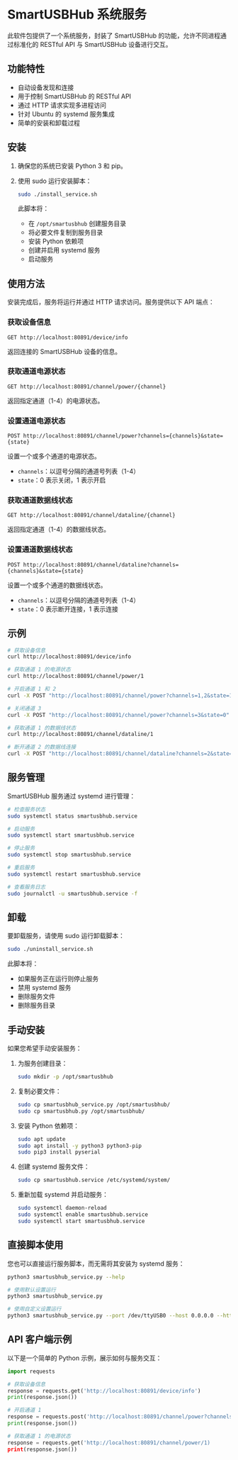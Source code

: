 # SmartUSBHub 系统服务

此软件包提供了一个系统服务，封装了 SmartUSBHub 的功能，允许不同进程通过标准化的 RESTful API 与 SmartUSBHub 设备进行交互。

## 功能特性

- 自动设备发现和连接
- 用于控制 SmartUSBHub 的 RESTful API
- 通过 HTTP 请求实现多进程访问
- 针对 Ubuntu 的 systemd 服务集成
- 简单的安装和卸载过程

## 安装

1. 确保您的系统已安装 Python 3 和 pip。

2. 使用 sudo 运行安装脚本：

   ```bash
   sudo ./install_service.sh
   ```

   此脚本将：
   - 在 `/opt/smartusbhub` 创建服务目录
   - 将必要文件复制到服务目录
   - 安装 Python 依赖项
   - 创建并启用 systemd 服务
   - 启动服务

## 使用方法

安装完成后，服务将运行并通过 HTTP 请求访问。服务提供以下 API 端点：

### 获取设备信息

```
GET http://localhost:80891/device/info
```

返回连接的 SmartUSBHub 设备的信息。

### 获取通道电源状态

```
GET http://localhost:80891/channel/power/{channel}
```

返回指定通道（1-4）的电源状态。

### 设置通道电源状态

```
POST http://localhost:80891/channel/power?channels={channels}&state={state}
```

设置一个或多个通道的电源状态。
- `channels`：以逗号分隔的通道号列表（1-4）
- `state`：0 表示关闭，1 表示开启

### 获取通道数据线状态

```
GET http://localhost:80891/channel/dataline/{channel}
```

返回指定通道（1-4）的数据线状态。

### 设置通道数据线状态

```
POST http://localhost:80891/channel/dataline?channels={channels}&state={state}
```

设置一个或多个通道的数据线状态。
- `channels`：以逗号分隔的通道号列表（1-4）
- `state`：0 表示断开连接，1 表示连接

## 示例

```bash
# 获取设备信息
curl http://localhost:80891/device/info

# 获取通道 1 的电源状态
curl http://localhost:80891/channel/power/1

# 开启通道 1 和 2
curl -X POST "http://localhost:80891/channel/power?channels=1,2&state=1"

# 关闭通道 3
curl -X POST "http://localhost:80891/channel/power?channels=3&state=0"

# 获取通道 1 的数据线状态
curl http://localhost:80891/channel/dataline/1

# 断开通道 2 的数据线连接
curl -X POST "http://localhost:80891/channel/dataline?channels=2&state=0"
```

## 服务管理

SmartUSBHub 服务通过 systemd 进行管理：

```bash
# 检查服务状态
sudo systemctl status smartusbhub.service

# 启动服务
sudo systemctl start smartusbhub.service

# 停止服务
sudo systemctl stop smartusbhub.service

# 重启服务
sudo systemctl restart smartusbhub.service

# 查看服务日志
sudo journalctl -u smartusbhub.service -f
```

## 卸载

要卸载服务，请使用 sudo 运行卸载脚本：

```bash
sudo ./uninstall_service.sh
```

此脚本将：
- 如果服务正在运行则停止服务
- 禁用 systemd 服务
- 删除服务文件
- 删除服务目录

## 手动安装

如果您希望手动安装服务：

1. 为服务创建目录：
   ```bash
   sudo mkdir -p /opt/smartusbhub
   ```

2. 复制必要文件：
   ```bash
   sudo cp smartusbhub_service.py /opt/smartusbhub/
   sudo cp smartusbhub.py /opt/smartusbhub/
   ```

3. 安装 Python 依赖项：
   ```bash
   sudo apt update
   sudo apt install -y python3 python3-pip
   sudo pip3 install pyserial
   ```

4. 创建 systemd 服务文件：
   ```bash
   sudo cp smartusbhub.service /etc/systemd/system/
   ```

5. 重新加载 systemd 并启动服务：
   ```bash
   sudo systemctl daemon-reload
   sudo systemctl enable smartusbhub.service
   sudo systemctl start smartusbhub.service
   ```

## 直接脚本使用

您也可以直接运行服务脚本，而无需将其安装为 systemd 服务：

```bash
python3 smartusbhub_service.py --help

# 使用默认设置运行
python3 smartusbhub_service.py

# 使用自定义设置运行
python3 smartusbhub_service.py --port /dev/ttyUSB0 --host 0.0.0.0 --http-port 80891
```

## API 客户端示例

以下是一个简单的 Python 示例，展示如何与服务交互：

```python
import requests

# 获取设备信息
response = requests.get('http://localhost:80891/device/info')
print(response.json())

# 开启通道 1
response = requests.post('http://localhost:80891/channel/power?channels=1&state=1')
print(response.json())

# 获取通道 1 的电源状态
response = requests.get('http://localhost:80891/channel/power/1)
print(response.json())
```